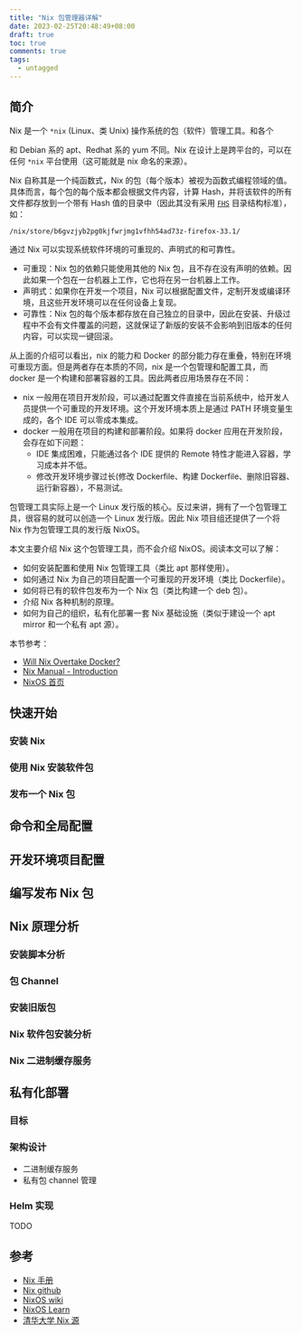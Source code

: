 ```yaml
---
title: "Nix 包管理器详解"
date: 2023-02-25T20:48:49+08:00
draft: true
toc: true
comments: true
tags:
  - untagged
---
```


## 简介

Nix 是一个 `*nix` (Linux、类 Unix) 操作系统的包（软件）管理工具。和各个

和 Debian 系的 apt、Redhat 系的 yum 不同。Nix 在设计上是跨平台的，可以在任何 `*nix` 平台使用（这可能就是 nix 命名的来源）。

Nix 自称其是一个纯函数式，Nix 的包（每个版本）被视为函数式编程领域的值。具体而言，每个包的每个版本都会根据文件内容，计算 Hash，并将该软件的所有文件都存放到一个带有 Hash 值的目录中（因此其没有采用 [`FHS`](https://en.wikipedia.org/wiki/Filesystem_Hierarchy_Standard) 目录结构标准），如：

```
/nix/store/b6gvzjyb2pg0kjfwrjmg1vfhh54ad73z-firefox-33.1/
```

通过 Nix 可以实现系统软件环境的可重现的、声明式的和可靠性。

* 可重现：Nix 包的依赖只能使用其他的 Nix 包，且不存在没有声明的依赖。因此如果一个包在一台机器上工作，它也将在另一台机器上工作。
* 声明式：如果你在开发一个项目，Nix 可以根据配置文件，定制开发或编译环境，且这些开发环境可以在任何设备上复现。
* 可靠性：Nix 包的每个版本都存放在自己独立的目录中，因此在安装、升级过程中不会有文件覆盖的问题，这就保证了新版的安装不会影响到旧版本的任何内容，可以实现一键回滚。

从上面的介绍可以看出，nix 的能力和 Docker 的部分能力存在重叠，特别在环境可重现方面。但是两者存在本质的不同，nix 是一个包管理和配置工具，而 docker 是一个构建和部署容器的工具。因此两者应用场景存在不同：

* nix 一般用在项目开发阶段，可以通过配置文件直接在当前系统中，给开发人员提供一个可重现的开发环境。这个开发环境本质上是通过 PATH 环境变量生成的，各个 IDE 可以零成本集成。
* docker 一般用在项目的构建和部署阶段。如果将 docker 应用在开发阶段，会存在如下问题：
    * IDE 集成困难，只能通过各个 IDE 提供的 Remote 特性才能进入容器，学习成本并不低。
    * 修改开发环境步骤过长(修改 Dockerfile、构建 Dockerfile、删除旧容器、运行新容器），不易测试。

包管理工具实际上是一个 Linux 发行版的核心。反过来讲，拥有了一个包管理工具，很容易的就可以创造一个 Linux 发行版。因此 Nix 项目组还提供了一个将 Nix 作为包管理工具的发行版 NixOS。

本文主要介绍 Nix 这个包管理工具，而不会介绍 NixOS。阅读本文可以了解：

* 如何安装配置和使用 Nix 包管理工具（类比 apt 那样使用）。
* 如何通过 Nix 为自己的项目配置一个可重现的开发环境（类比 Dockerfile）。
* 如何将已有的软件包发布为一个 Nix 包（类比构建一个 deb 包）。
* 介绍 Nix 各种机制的原理。
* 如何为自己的组织，私有化部署一套 Nix 基础设施（类似于建设一个 apt mirror 和一个私有 apt 源）。

本节参考：

* [Will Nix Overtake Docker?](https://blog.replit.com/nix-vs-docker)
* [Nix Manual - Introduction](https://nixos.org/manual/nix/stable/introduction.html)
* [NixOS 首页](https://nixos.org/)

## 快速开始

### 安装 Nix

### 使用 Nix 安装软件包

### 发布一个 Nix 包

## 命令和全局配置

## 开发环境项目配置

## 编写发布 Nix 包

## Nix 原理分析

### 安装脚本分析

### 包 Channel

### 安装旧版包

### Nix 软件包安装分析

### Nix 二进制缓存服务

## 私有化部署

### 目标

### 架构设计

* 二进制缓存服务
* 私有包 channel 管理

### Helm 实现

TODO

## 参考

* [Nix 手册](https://nixos.org/manual/nix/stable/)
* [Nix github](https://github.com/NixOS/nix)
* [NixOS wiki](https://nixos.wiki/)
* [NixOS Learn](https://nixos.org/learn.html)
* [清华大学 Nix 源](https://mirrors.tuna.tsinghua.edu.cn/help/nix/)
